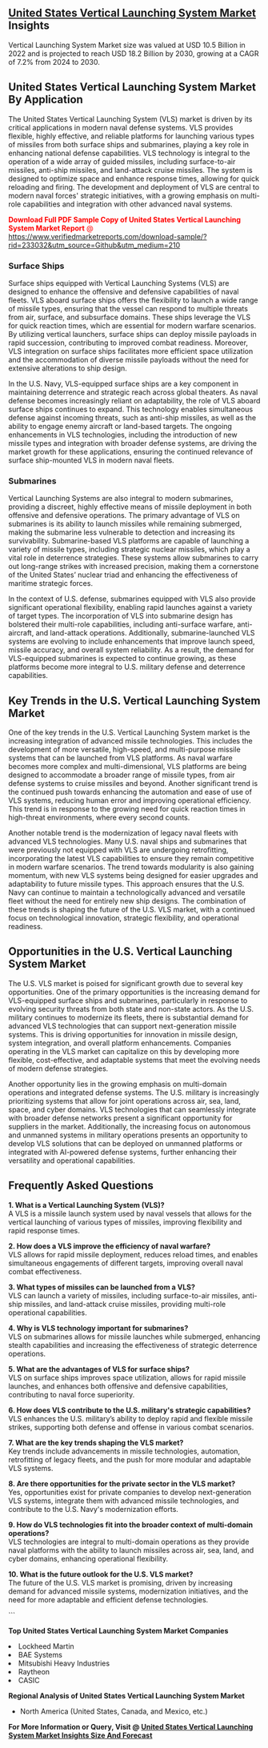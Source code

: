 <h2><a href="https://www.verifiedmarketreports.com/download-sample/?rid=233032&amp;utm_source=Github&amp;utm_medium=210" target="_blank">United States Vertical Launching System Market</a> Insights</h2><p>Vertical Launching System Market size was valued at USD 10.5 Billion in 2022 and is projected to reach USD 18.2 Billion by 2030, growing at a CAGR of 7.2% from 2024 to 2030.</p><p><h2>United States Vertical Launching System Market By Application</h2><p>The United States Vertical Launching System (VLS) market is driven by its critical applications in modern naval defense systems. VLS provides flexible, highly effective, and reliable platforms for launching various types of missiles from both surface ships and submarines, playing a key role in enhancing national defense capabilities. VLS technology is integral to the operation of a wide array of guided missiles, including surface-to-air missiles, anti-ship missiles, and land-attack cruise missiles. The system is designed to optimize space and enhance response times, allowing for quick reloading and firing. The development and deployment of VLS are central to modern naval forces' strategic initiatives, with a growing emphasis on multi-role capabilities and integration with other advanced naval systems.<p><span class=""><span style="color: #ff0000;"><strong>Download Full PDF Sample Copy of United States Vertical Launching System Market Report</strong> @ </span><a href="https://www.verifiedmarketreports.com/download-sample/?rid=233032&amp;utm_source=Github&amp;utm_medium=210" target="_blank">https://www.verifiedmarketreports.com/download-sample/?rid=233032&amp;utm_source=Github&amp;utm_medium=210</a></span></p><h3>Surface Ships</h3><p>Surface ships equipped with Vertical Launching Systems (VLS) are designed to enhance the offensive and defensive capabilities of naval fleets. VLS aboard surface ships offers the flexibility to launch a wide range of missile types, ensuring that the vessel can respond to multiple threats from air, surface, and subsurface domains. These ships leverage the VLS for quick reaction times, which are essential for modern warfare scenarios. By utilizing vertical launchers, surface ships can deploy missile payloads in rapid succession, contributing to improved combat readiness. Moreover, VLS integration on surface ships facilitates more efficient space utilization and the accommodation of diverse missile payloads without the need for extensive alterations to ship design.<p>In the U.S. Navy, VLS-equipped surface ships are a key component in maintaining deterrence and strategic reach across global theaters. As naval defense becomes increasingly reliant on adaptability, the role of VLS aboard surface ships continues to expand. This technology enables simultaneous defense against incoming threats, such as anti-ship missiles, as well as the ability to engage enemy aircraft or land-based targets. The ongoing enhancements in VLS technologies, including the introduction of new missile types and integration with broader defense systems, are driving the market growth for these applications, ensuring the continued relevance of surface ship-mounted VLS in modern naval fleets.</p><h3>Submarines</h3><p>Vertical Launching Systems are also integral to modern submarines, providing a discreet, highly effective means of missile deployment in both offensive and defensive operations. The primary advantage of VLS on submarines is its ability to launch missiles while remaining submerged, making the submarine less vulnerable to detection and increasing its survivability. Submarine-based VLS platforms are capable of launching a variety of missile types, including strategic nuclear missiles, which play a vital role in deterrence strategies. These systems allow submarines to carry out long-range strikes with increased precision, making them a cornerstone of the United States’ nuclear triad and enhancing the effectiveness of maritime strategic forces.<p>In the context of U.S. defense, submarines equipped with VLS also provide significant operational flexibility, enabling rapid launches against a variety of target types. The incorporation of VLS into submarine design has bolstered their multi-role capabilities, including anti-surface warfare, anti-aircraft, and land-attack operations. Additionally, submarine-launched VLS systems are evolving to include enhancements that improve launch speed, missile accuracy, and overall system reliability. As a result, the demand for VLS-equipped submarines is expected to continue growing, as these platforms become more integral to U.S. military defense and deterrence capabilities.</p><h2>Key Trends in the U.S. Vertical Launching System Market</h2><p>One of the key trends in the U.S. Vertical Launching System market is the increasing integration of advanced missile technologies. This includes the development of more versatile, high-speed, and multi-purpose missile systems that can be launched from VLS platforms. As naval warfare becomes more complex and multi-dimensional, VLS platforms are being designed to accommodate a broader range of missile types, from air defense systems to cruise missiles and beyond. Another significant trend is the continued push towards enhancing the automation and ease of use of VLS systems, reducing human error and improving operational efficiency. This trend is in response to the growing need for quick reaction times in high-threat environments, where every second counts.<p>Another notable trend is the modernization of legacy naval fleets with advanced VLS technologies. Many U.S. naval ships and submarines that were previously not equipped with VLS are undergoing retrofitting, incorporating the latest VLS capabilities to ensure they remain competitive in modern warfare scenarios. The trend towards modularity is also gaining momentum, with new VLS systems being designed for easier upgrades and adaptability to future missile types. This approach ensures that the U.S. Navy can continue to maintain a technologically advanced and versatile fleet without the need for entirely new ship designs. The combination of these trends is shaping the future of the U.S. VLS market, with a continued focus on technological innovation, strategic flexibility, and operational readiness.</p><h2>Opportunities in the U.S. Vertical Launching System Market</h2><p>The U.S. VLS market is poised for significant growth due to several key opportunities. One of the primary opportunities is the increasing demand for VLS-equipped surface ships and submarines, particularly in response to evolving security threats from both state and non-state actors. As the U.S. military continues to modernize its fleets, there is substantial demand for advanced VLS technologies that can support next-generation missile systems. This is driving opportunities for innovation in missile design, system integration, and overall platform enhancements. Companies operating in the VLS market can capitalize on this by developing more flexible, cost-effective, and adaptable systems that meet the evolving needs of modern defense strategies.<p>Another opportunity lies in the growing emphasis on multi-domain operations and integrated defense systems. The U.S. military is increasingly prioritizing systems that allow for joint operations across air, sea, land, space, and cyber domains. VLS technologies that can seamlessly integrate with broader defense networks present a significant opportunity for suppliers in the market. Additionally, the increasing focus on autonomous and unmanned systems in military operations presents an opportunity to develop VLS solutions that can be deployed on unmanned platforms or integrated with AI-powered defense systems, further enhancing their versatility and operational capabilities.</p><h2>Frequently Asked Questions</h2><p><strong>1. What is a Vertical Launching System (VLS)?</strong><br>A VLS is a missile launch system used by naval vessels that allows for the vertical launching of various types of missiles, improving flexibility and rapid response times.</p><p><strong>2. How does a VLS improve the efficiency of naval warfare?</strong><br>VLS allows for rapid missile deployment, reduces reload times, and enables simultaneous engagements of different targets, improving overall naval combat effectiveness.</p><p><strong>3. What types of missiles can be launched from a VLS?</strong><br>VLS can launch a variety of missiles, including surface-to-air missiles, anti-ship missiles, and land-attack cruise missiles, providing multi-role operational capabilities.</p><p><strong>4. Why is VLS technology important for submarines?</strong><br>VLS on submarines allows for missile launches while submerged, enhancing stealth capabilities and increasing the effectiveness of strategic deterrence operations.</p><p><strong>5. What are the advantages of VLS for surface ships?</strong><br>VLS on surface ships improves space utilization, allows for rapid missile launches, and enhances both offensive and defensive capabilities, contributing to naval force superiority.</p><p><strong>6. How does VLS contribute to the U.S. military's strategic capabilities?</strong><br>VLS enhances the U.S. military’s ability to deploy rapid and flexible missile strikes, supporting both defense and offense in various combat scenarios.</p><p><strong>7. What are the key trends shaping the VLS market?</strong><br>Key trends include advancements in missile technologies, automation, retrofitting of legacy fleets, and the push for more modular and adaptable VLS systems.</p><p><strong>8. Are there opportunities for the private sector in the VLS market?</strong><br>Yes, opportunities exist for private companies to develop next-generation VLS systems, integrate them with advanced missile technologies, and contribute to the U.S. Navy's modernization efforts.</p><p><strong>9. How do VLS technologies fit into the broader context of multi-domain operations?</strong><br>VLS technologies are integral to multi-domain operations as they provide naval platforms with the ability to launch missiles across air, sea, land, and cyber domains, enhancing operational flexibility.</p><p><strong>10. What is the future outlook for the U.S. VLS market?</strong><br>The future of the U.S. VLS market is promising, driven by increasing demand for advanced missile systems, modernization initiatives, and the need for more adaptable and efficient defense technologies.</p>```</p><p><strong>Top United States Vertical Launching System Market Companies</strong></p><div data-test-id=""><p><li>Lockheed Martin</li><li> BAE Systems</li><li> Mitsubishi Heavy Industries</li><li> Raytheon</li><li> CASIC</li></p><div><strong>Regional Analysis of&nbsp;United States Vertical Launching System Market</strong></div><ul><li dir="ltr"><p dir="ltr">North America&nbsp;(United States, Canada, and Mexico, etc.)</p></li></ul><p><strong>For More Information or Query, Visit @&nbsp;</strong><strong><a href="https://www.verifiedmarketreports.com/product/vertical-launching-system-market/?utm_source=Github&amp;utm_medium=210" target="_blank">United States Vertical Launching System Market Insights Size And Forecast</a></strong></p></div>
